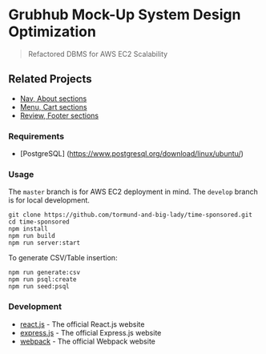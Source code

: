 # Grubhub Mock-Up System Design Optimization
> Refactored DBMS for AWS EC2 Scalability

## Related Projects

* [Nav, About sections](https://github.com/matthewmata/nav-about)
* [Menu, Cart sections](https://github.com/tormund-and-big-lady/menu_cart_SDC)
* [Review, Footer sections](https://github.com/gabriellehong/systemDesign_HubGrub)

### Requirements
* [PostgreSQL] (https://www.postgresql.org/download/linux/ubuntu/)

### Usage

The `master` branch is for AWS EC2 deployment in mind. The `develop` branch is for local development.

```
git clone https://github.com/tormund-and-big-lady/time-sponsored.git
cd time-sponsored
npm install
npm run build
npm run server:start
```

To generate CSV/Table insertion:

```
npm run generate:csv
npm run psql:create
npm run seed:psql
```

### Development

* [react.js](https://www.npmjs.com/package/react) - The official React.js website
* [express.js](https://www.npmjs.com/package/express) - The official Express.js website
* [webpack](https://www.npmjs.com/package/webpack) - The official Webpack website

